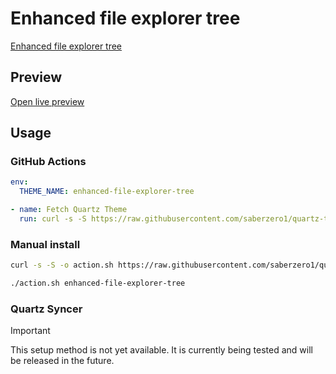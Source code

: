 # Enhanced file explorer tree

[Enhanced file explorer tree](https://github.com/LennZone)

## Preview

[Open live preview](https://quartz-themes.github.io/enhanced-file-explorer-tree/)

## Usage

### GitHub Actions

```yaml
env:
  THEME_NAME: enhanced-file-explorer-tree
```

```yaml
- name: Fetch Quartz Theme
  run: curl -s -S https://raw.githubusercontent.com/saberzero1/quartz-themes/master/action.sh | bash -s -- $THEME_NAME
```

### Manual install

```bash
curl -s -S -o action.sh https://raw.githubusercontent.com/saberzero1/quartz-themes/master/action.sh

./action.sh enhanced-file-explorer-tree
```

### Quartz Syncer

> [!IMPORTANT]
> This setup method is not yet available. It is currently being tested and will be released in the future.

